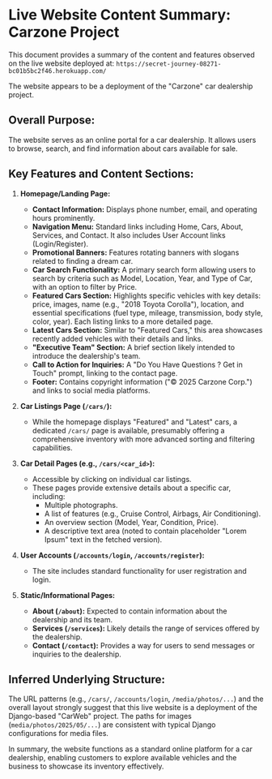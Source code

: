 # Live Website Content Summary: Carzone Project

This document provides a summary of the content and features observed on the live website deployed at: `https://secret-journey-08271-bc01b5bc2f46.herokuapp.com/`

The website appears to be a deployment of the "Carzone" car dealership project.

## Overall Purpose:
The website serves as an online portal for a car dealership. It allows users to browse, search, and find information about cars available for sale.

## Key Features and Content Sections:

1.  **Homepage/Landing Page:**
    *   **Contact Information:** Displays phone number, email, and operating hours prominently.
    *   **Navigation Menu:** Standard links including Home, Cars, About, Services, and Contact. It also includes User Account links (Login/Register).
    *   **Promotional Banners:** Features rotating banners with slogans related to finding a dream car.
    *   **Car Search Functionality:** A primary search form allowing users to search by criteria such as Model, Location, Year, and Type of Car, with an option to filter by Price.
    *   **Featured Cars Section:** Highlights specific vehicles with key details: price, images, name (e.g., "2018 Toyota Corolla"), location, and essential specifications (fuel type, mileage, transmission, body style, color, year). Each listing links to a more detailed page.
    *   **Latest Cars Section:** Similar to "Featured Cars," this area showcases recently added vehicles with their details and links.
    *   **"Executive Team" Section:** A brief section likely intended to introduce the dealership's team.
    *   **Call to Action for Inquiries:** A "Do You Have Questions ? Get in Touch" prompt, linking to the contact page.
    *   **Footer:** Contains copyright information ("© 2025 Carzone Corp.") and links to social media platforms.

2.  **Car Listings Page (`/cars/`):**
    *   While the homepage displays "Featured" and "Latest" cars, a dedicated `/cars/` page is available, presumably offering a comprehensive inventory with more advanced sorting and filtering capabilities.

3.  **Car Detail Pages (e.g., `/cars/<car_id>`):**
    *   Accessible by clicking on individual car listings.
    *   These pages provide extensive details about a specific car, including:
        *   Multiple photographs.
        *   A list of features (e.g., Cruise Control, Airbags, Air Conditioning).
        *   An overview section (Model, Year, Condition, Price).
        *   A descriptive text area (noted to contain placeholder "Lorem Ipsum" text in the fetched version).

4.  **User Accounts (`/accounts/login`, `/accounts/register`):**
    *   The site includes standard functionality for user registration and login.

5.  **Static/Informational Pages:**
    *   **About (`/about`):** Expected to contain information about the dealership and its team.
    *   **Services (`/services`):** Likely details the range of services offered by the dealership.
    *   **Contact (`/contact`):** Provides a way for users to send messages or inquiries to the dealership.

## Inferred Underlying Structure:
The URL patterns (e.g., `/cars/`, `/accounts/login`, `/media/photos/...`) and the overall layout strongly suggest that this live website is a deployment of the Django-based "CarWeb" project. The paths for images (`media/photos/2025/05/...`) are consistent with typical Django configurations for media files.

In summary, the website functions as a standard online platform for a car dealership, enabling customers to explore available vehicles and the business to showcase its inventory effectively.
